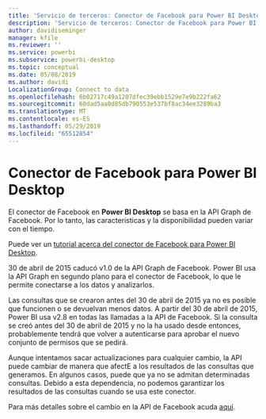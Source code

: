 ```yaml
---
title: 'Servicio de terceros: Conector de Facebook para Power BI Desktop'
description: 'Servicio de terceros: Conector de Facebook para Power BI Desktop'
author: davidiseminger
manager: kfile
ms.reviewer: ''
ms.service: powerbi
ms.subservice: powerbi-desktop
ms.topic: conceptual
ms.date: 05/08/2019
ms.author: davidi
LocalizationGroup: Connect to data
ms.openlocfilehash: 6b02717c49a1207dfec39ebb1529e7e9b222fa62
ms.sourcegitcommit: 60dad5aa0d85db790553e537bf8ac34ee3289ba3
ms.translationtype: MT
ms.contentlocale: es-ES
ms.lasthandoff: 05/29/2019
ms.locfileid: "65512854"
---
```

# <a name="facebook-connector-for-power-bi-desktop"></a>Conector de Facebook para Power BI Desktop
El conector de Facebook en **Power BI Desktop** se basa en la API Graph de Facebook. Por lo tanto, las características y la disponibilidad pueden variar con el tiempo.

Puede ver un [tutorial acerca del conector de Facebook para Power BI Desktop](desktop-tutorial-facebook-analytics.md).

30 de abril de 2015 caducó v1.0 de la API Graph de Facebook. Power BI usa la API Graph en segundo plano para el conector de Facebook, lo que le permite conectarse a los datos y analizarlos.

Las consultas que se crearon antes del 30 de abril de 2015 ya no es posible que funcionen o se devuelvan menos datos. A partir del 30 de abril de 2015, Power BI usa v2.8 en todas las llamadas a la API de Facebook. Si la consulta se creó antes del 30 de abril de 2015 y no la ha usado desde entonces, probablemente tendrá que volver a autenticarse para aprobar el nuevo conjunto de permisos que se pedirá.

Aunque intentamos sacar actualizaciones para cualquier cambio, la API puede cambiar de manera que afectE a los resultados de las consultas que generamos. En algunos casos, puede que ya no se admitan determinadas consultas. Debido a esta dependencia, no podemos garantizar los resultados de las consultas cuando se usa este conector.

Para más detalles sobre el cambio en la API de Facebook acuda [aquí](https://developers.facebook.com/docs/apps/changelog#v2_0).

